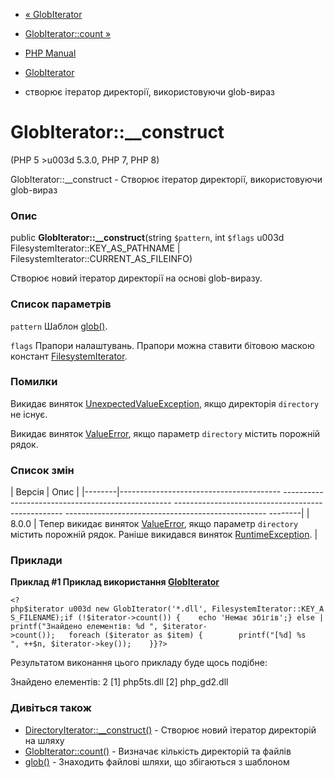 - [« GlobIterator](class.globiterator.md)
- [GlobIterator::count »](globiterator.count.md)

- [PHP Manual](index.md)
- [GlobIterator](class.globiterator.md)
- створює ітератор директорії, використовуючи glob-вираз

# GlobIterator::\_\_construct

(PHP 5 \>u003d 5.3.0, PHP 7, PHP 8)

GlobIterator::\_\_construct - Створює ітератор директорії, використовуючи
glob-вираз

### Опис

public **GlobIterator::\_\_construct**(string `$pattern`, int `$flags` u003d
FilesystemIterator::KEY_AS_PATHNAME \|
FilesystemIterator::CURRENT_AS_FILEINFO)

Створює новий ітератор директорії на основі glob-виразу.

### Список параметрів

`pattern`
Шаблон [glob()](function.glob.md).

`flags`
Прапори налаштувань. Прапори можна ставити бітовою маскою констант
[FilesystemIterator](class.filesystemiterator.md).

### Помилки

Викидає виняток
[UnexpectedValueException](class.unexpectedvalueexception.md), якщо
директорія `directory` не існує.

Викидає виняток [ValueError](class.valueerror.md), якщо
параметр `directory` містить порожній рядок.

### Список змін

| Версія | Опис |
|--------|---------------------------------------- -------------------------------------------------- -------------------------------------------------- -------------------------------------------------- --------|
| 8.0.0 | Тепер викидає виняток [ValueError](class.valueerror.md), якщо параметр `directory` містить порожній рядок. Раніше викидався виняток [RuntimeException](class.runtimeexception.md). |

### Приклади

**Приклад #1 Приклад використання
[GlobIterator](class.globiterator.md)**

` <?php$iterator u003d new GlobIterator('*.dll', FilesystemIterator::KEY_AS_FILENAME);if (!$iterator->count()) {    echo 'Немає збігів';} else | printf("Знайдено елементів: %d
", $iterator->count());   foreach ($iterator as $item) {        printf("[%d] %s
", ++$n, $iterator->key());    }}?> `

Результатом виконання цього прикладу буде щось подібне:

Знайдено елементів: 2
[1] php5ts.dll
[2] php_gd2.dll

### Дивіться також

- [DirectoryIterator::\_\_construct()](directoryiterator.construct.md) -
Створює новий ітератор директорій на шляху
- [GlobIterator::count()](globiterator.count.md) - Визначає
кількість директорій та файлів
- [glob()](function.glob.md) - Знаходить файлові шляхи, що збігаються з
шаблоном
